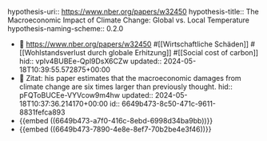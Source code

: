 hypothesis-uri:: https://www.nber.org/papers/w32450
hypothesis-title:: The Macroeconomic Impact of Climate Change: Global vs. Local Temperature
hypothesis-naming-scheme:: 0.2.0

- 📝 https://www.nber.org/papers/w32450 #[[Wirtschaftliche Schäden]] #[[Wohlstandsverlust durch globale Erhitzung]] #[[Social cost of carbon]]
  hid:: vplv4BUBEe-Qpl9DsX6CZw
  updated:: 2024-05-18T10:39:55.572875+00:00
- 📌 Zitat: his paper estimates that the macroeconomic damages from climate change are six times larger than previously thought.
  hid:: pFQToBUCEe-VYVcow9m4hw
  updated:: 2024-05-18T10:37:36.214170+00:00
  id:: 6649b473-8c50-471c-9611-8831fefca893
- {{embed ((6649b473-a7f0-416c-8ebd-6998d34ba9bb))}}
- {{embed ((6649b473-7890-4e8e-8ef7-70b2be4e3f46))}}